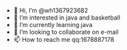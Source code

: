 - 👋 Hi, I’m @wh1367923682
- 👀 I’m interested in java and basketball
- 🌱 I’m currently learning java
- 💞️ I’m looking to collaborate on e-mail
- 📫 How to reach me qq:1678887178

<!---
wh1367923682/wh1367923682 is a ✨ special ✨ repository because its `README.md` (this file) appears on your GitHub profile.
You can click the Preview link to take a look at your changes.
--->
